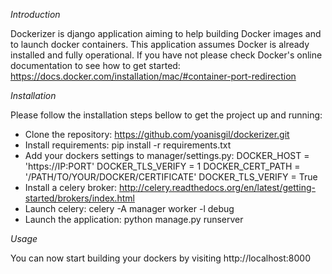 *Introduction*

Dockerizer is django application aiming to help building Docker images and to launch docker containers.
This application assumes Docker is already installed and fully operational. If you have not please check
Docker's online documentation to see how to get started: https://docs.docker.com/installation/mac/#container-port-redirection


*Installation*

Please follow the installation steps bellow to get the project up and running:

* Clone the repository: https://github.com/yoanisgil/dockerizer.git 
* Install requirements: pip install -r requirements.txt
* Add your dockers settings to manager/settings.py:
    DOCKER_HOST = 'https://IP:PORT'
    DOCKER_TLS_VERIFY = 1
    DOCKER_CERT_PATH = '/PATH/TO/YOUR/DOCKER/CERTIFICATE'
    DOCKER_TLS_VERIFY = True 
* Install a celery broker: http://celery.readthedocs.org/en/latest/getting-started/brokers/index.html
* Launch celery: celery -A manager worker -l debug
* Launch the application: python manage.py runserver

*Usage*

You can now start building your dockers by visiting http://localhost:8000


